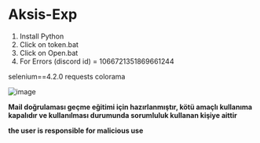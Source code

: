 # Aksis-Exp
1. Install Python
2. Click on token.bat
3. Click on Open.bat
4. For Errors (discord id) = 1066721351869661244

selenium==4.2.0
requests
colorama

![image](https://user-images.githubusercontent.com/98325453/230730642-27603472-53d8-40df-b241-71550cc0dba8.png)

**Mail doğrulaması geçme eğitimi için hazırlanmıştır, kötü amaçlı kullanıma kapalıdır ve kullanılması durumunda sorumluluk kullanan kişiye aittir**

**the user is responsible for malicious use**
